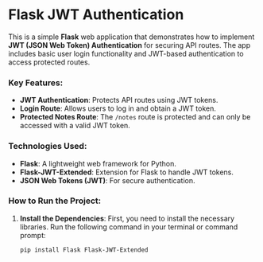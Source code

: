 # Flask JWT Authentication

This is a simple **Flask** web application that demonstrates how to implement **JWT (JSON Web Token) Authentication** for securing API routes. The app includes basic user login functionality and JWT-based authentication to access protected routes.

### Key Features:
- **JWT Authentication**: Protects API routes using JWT tokens.
- **Login Route**: Allows users to log in and obtain a JWT token.
- **Protected Notes Route**: The `/notes` route is protected and can only be accessed with a valid JWT token.

### Technologies Used:
- **Flask**: A lightweight web framework for Python.
- **Flask-JWT-Extended**: Extension for Flask to handle JWT tokens.
- **JSON Web Tokens (JWT)**: For secure authentication.

### How to Run the Project:

1. **Install the Dependencies**:
   First, you need to install the necessary libraries. Run the following command in your terminal or command prompt:
   ```bash
   pip install Flask Flask-JWT-Extended
